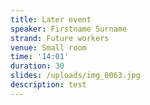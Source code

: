 ```yaml
---
title: Later event
speaker: Firstname Surname
strand: Future workers
venue: Small room
time: '14:01'
duration: 30
slides: /uploads/img_0063.jpg
description: test
---
```


